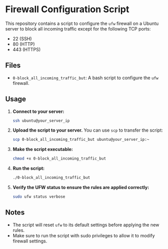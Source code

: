 # Firewall Configuration Script

This repository contains a script to configure the `ufw` firewall on a Ubuntu server to block all incoming traffic except for the following TCP ports:
- 22 (SSH)
- 80 (HTTP)
- 443 (HTTPS)

## Files

- `0-block_all_incoming_traffic_but`: A bash script to configure the `ufw` firewall.

## Usage

1. **Connect to your server:**
    ```sh
    ssh ubuntu@your_server_ip
    ```

2. **Upload the script to your server.** You can use `scp` to transfer the script:
    ```sh
    scp 0-block_all_incoming_traffic_but ubuntu@your_server_ip:~
    ```

3. **Make the script executable:**
    ```sh
    chmod +x 0-block_all_incoming_traffic_but
    ```

4. **Run the script:**
    ```sh
    ./0-block_all_incoming_traffic_but
    ```

5. **Verify the UFW status to ensure the rules are applied correctly:**
    ```sh
    sudo ufw status verbose
    ```

## Notes

- The script will reset `ufw` to its default settings before applying the new rules.
- Make sure to run the script with sudo privileges to allow it to modify firewall settings.
